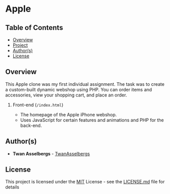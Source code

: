 # Apple


## Table of Contents

  - [Overview](#overview)
  - [Project](#project)
  - [Author(s)](#authors)
  - [License](#license)


## Overview

This Apple clone was my first individual assignment. The task was to create a custom-built dynamic webshop using PHP. You can order items and accessories, view your shopping cart, and place an order.

1. Front-end (`/index.html`)

   - The homepage of the Apple iPhone webshop.
   - Uses JavaScript for certain features and animations and PHP for the back-end.


## Author(s)

- **Twan Asselbergs** - [TwanAsselbergs](https://github.com/TwanAsselbergs)


## License

This project is licensed under the [MIT](LICENSE.md)
License - see the [LICENSE.md](LICENSE.md) file for
details
